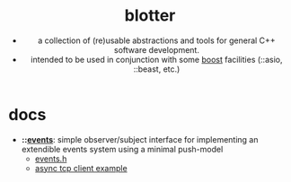 <body>
    <header>
        <h1>
        	<b>blotter</b>
      	</h1>
      	<div>
        	<ul>
            	<li>a collection of (re)usable abstractions and tools for general C++ software development.</li>
                <li>intended to be used in conjunction with some <a href="https://www.boost.org">boost</a> facilities (::asio, ::beast, etc.)</li>
          	</ul>
      	</div>
	</header>
	<h1>
    	<b>docs</b>  
  	</h1>
  	<ul>
     	<li>
          	<!-- EVENTS BEGIN -->
         	<b>::<a href="https://github.com/turakz/blotter/tree/master/events">events</b></a>: simple observer/subject interface for implementing an extendible events system using a minimal push-model 
          	<ul>
            	<li><a href="https://github.com/turakz/blotter/tree/master/events/events.h">events.h</a></li>
                <li><a href="https://github.com/turakz/blotter/blob/master/events/tcp-client-with-events.cpp">async tcp client example</a></li>
          	</ul>
           <!-- EVENTS END -->
      	</li>  
  	</ul>
</body>
